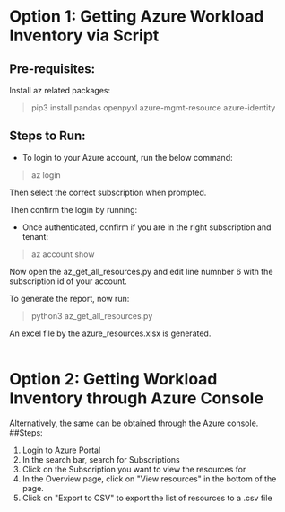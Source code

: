 # Option 1: Getting Azure Workload Inventory via Script
## Pre-requisites:
Install az related packages: <br />
> pip3 install pandas openpyxl azure-mgmt-resource azure-identity <br />
## Steps to Run: <br />
- To login to your Azure account, run the below command: <br />
> az login <br />

Then select the correct subscription when prompted. <br />

Then confirm the login by running: <br />

- Once authenticated, confirm if you are in the right subscription and tenant: <br />

> az account show <br />

Now open the az_get_all_resources.py and edit line numnber 6 with the subscription id of your account. <br />

To generate the report, now run: <br />

> python3 az_get_all_resources.py <br />

An excel file by the azure_resources.xlsx is generated.<br />
<br />

# Option 2: Getting Workload Inventory through Azure Console
Alternatively, the same can be obtained through the Azure console.
##Steps:
1. Login to Azure Portal <br />
2. In the search bar, search for Subscriptions
3. Click on the Subscription you want to view the resources for
4. In the Overview page, click on "View resources" in the bottom of the page. 
5. Click on "Export to CSV" to export the list of resources to a .csv file
